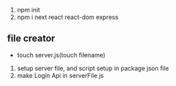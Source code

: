 1. npm init
2. npm i next react react-dom express

## file creator

- touch server.js(touch filename)

1. setup server file, and script setup in package json file
2. make Login Api in serverFile js
